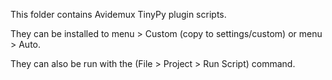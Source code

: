 This folder contains Avidemux TinyPy plugin scripts. 

They can be installed to menu > Custom  (copy to settings/custom) or menu > Auto. 

They can also be run with the (File > Project > Run Script) command.

